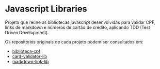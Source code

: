 # Javascript Libraries

Projeto que reune as bibliotecas javascript desenvolvidas para validar CPF, links de markdown e números de cartão de crédito, aplicando TDD (Test Driven Development).

Os repositórios originais de cada projeto podem ser consultados em:

- [biblioteca-cpf](https://github.com/marinatuji/validador-cpf)
- [card-validator-lib](https://github.com/marinatuji/card-validator-lib)
- [markdown-link-lib](https://github.com/marinatuji/markdown-link-lib) 
